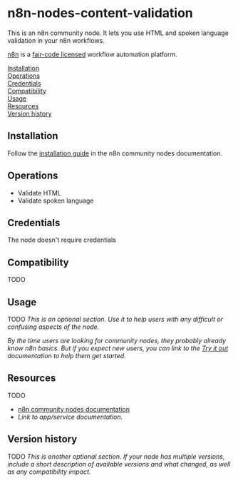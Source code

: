 # n8n-nodes-content-validation

This is an n8n community node. It lets you use HTML and spoken language validation in your n8n workflows.

[n8n](https://n8n.io/) is a [fair-code licensed](https://docs.n8n.io/reference/license/) workflow automation platform.

[Installation](#installation)  
[Operations](#operations)  
[Credentials](#credentials)  <!-- delete if no auth needed -->  
[Compatibility](#compatibility)  
[Usage](#usage)  <!-- delete if not using this section -->  
[Resources](#resources)  
[Version history](#version-history)  <!-- delete if not using this section -->  

## Installation

Follow the [installation guide](https://docs.n8n.io/integrations/community-nodes/installation/) in the n8n community nodes documentation.

## Operations

- Validate HTML
- Validate spoken language

## Credentials

The node doesn't require credentials

## Compatibility
TODO

## Usage
TODO
_This is an optional section. Use it to help users with any difficult or confusing aspects of the node._

_By the time users are looking for community nodes, they probably already know n8n basics. But if you expect new users, you can link to the [Try it out](https://docs.n8n.io/try-it-out/) documentation to help them get started._

## Resources
TODO
* [n8n community nodes documentation](https://docs.n8n.io/integrations/#community-nodes)
* _Link to app/service documentation._

## Version history
TODO
_This is another optional section. If your node has multiple versions, include a short description of available versions and what changed, as well as any compatibility impact._


